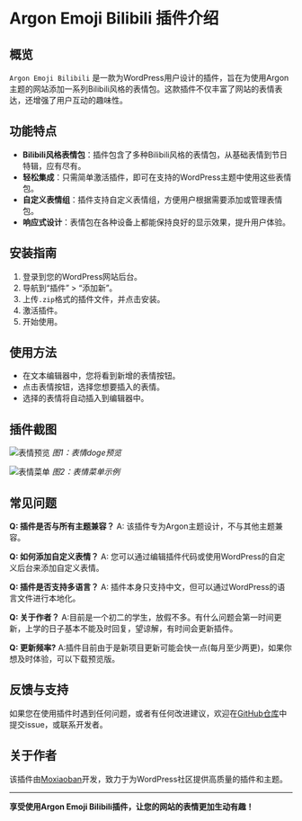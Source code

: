 # Argon Emoji Bilibili 插件介绍

## 概览
`Argon Emoji Bilibili` 是一款为WordPress用户设计的插件，旨在为使用Argon主题的网站添加一系列Bilibili风格的表情包。这款插件不仅丰富了网站的表情表达，还增强了用户互动的趣味性。

## 功能特点
- **Bilibili风格表情包**：插件包含了多种Bilibili风格的表情包，从基础表情到节日特辑，应有尽有。
- **轻松集成**：只需简单激活插件，即可在支持的WordPress主题中使用这些表情包。
- **自定义表情组**：插件支持自定义表情组，方便用户根据需要添加或管理表情包。
- **响应式设计**：表情包在各种设备上都能保持良好的显示效果，提升用户体验。

## 安装指南
1. 登录到您的WordPress网站后台。
2. 导航到“插件” > “添加新”。
3. 上传`.zip`格式的插件文件，并点击安装。
4. 激活插件。
5. 开始使用。

## 使用方法
- 在文本编辑器中，您将看到新增的表情按钮。
- 点击表情按钮，选择您想要插入的表情。
- 选择的表情将自动插入到编辑器中。

## 插件截图
![表情预览](https://wmimg.com/i/780/2024/11/6725c06cb0958.png)
*图1：表情doge预览*

![表情菜单](https://wmimg.com/i/780/2024/11/6725c06d0e068.jpg)
*图2：表情菜单示例*

## 常见问题
**Q: 插件是否与所有主题兼容？**
A: 该插件专为Argon主题设计，不与其他主题兼容。

**Q: 如何添加自定义表情？**
A: 您可以通过编辑插件代码或使用WordPress的自定义后台来添加自定义表情。

**Q: 插件是否支持多语言？**
A: 插件本身只支持中文，但可以通过WordPress的语言文件进行本地化。

**Q: 关于作者？**
A:目前是一个初二的学生，放假不多。有什么问题会第一时间更新，上学的日子基本不能及时回复，望谅解，有时间会更新插件。

**Q: 更新频率?**
A:插件目前由于是新项目更新可能会快一点(每月至少两更)，如果你想及时体验，可以下载预览版。

## 反馈与支持
如果您在使用插件时遇到任何问题，或者有任何改进建议，欢迎在[GitHub仓库](https://github.com/qs5667/argon_bilibili_emoji)中提交issue，或联系开发者。

## 关于作者
该插件由[Moxiaoban](https://www.mebk.top/)开发，致力于为WordPress社区提供高质量的插件和主题。

---

**享受使用Argon Emoji Bilibili插件，让您的网站的表情更加生动有趣！**
